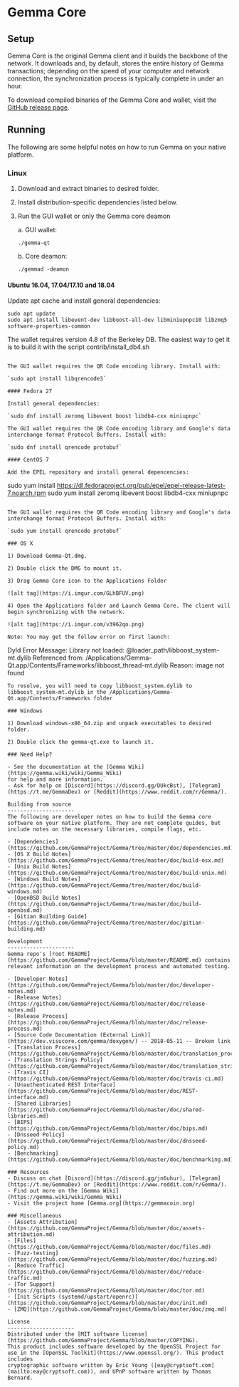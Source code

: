 Gemma Core
==============

Setup
---------------------
Gemma Core is the original Gemma client and it builds the backbone of the network. It downloads and, by default, stores the entire history of Gemma transactions; depending on the speed of your computer and network connection, the synchronization process is typically complete in under an hour.

To download compiled binaries of the Gemma Core and wallet, visit the [GitHub release page](https://github.com/GemmaProject/Gemma/releases).

Running
---------------------
The following are some helpful notes on how to run Gemma on your native platform.

### Linux

1) Download and extract binaries to desired folder.

2) Install distribution-specific dependencies listed below.

3) Run the GUI wallet or only the Gemma core deamon

   a. GUI wallet:

   `./gemma-qt`

   b. Core deamon:

   `./gemmad -deamon`

#### Ubuntu 16.04, 17.04/17.10 and 18.04

Update apt cache and install general dependencies:

```
sudo apt update
sudo apt install libevent-dev libboost-all-dev libminiupnpc10 libzmq5 software-properties-common
```

The wallet requires version 4.8 of the Berkeley DB. The easiest way to get it is to build it with the script contrib/install_db4.sh


```

The GUI wallet requires the QR Code encoding library. Install with:

`sudo apt install libqrencode3`

#### Fedora 27

Install general dependencies:

`sudo dnf install zeromq libevent boost libdb4-cxx miniupnpc`

The GUI wallet requires the QR Code encoding library and Google's data interchange format Protocol Buffers. Install with:

`sudo dnf install qrencode protobuf`

#### CentOS 7

Add the EPEL repository and install general depencencies:

```
sudo yum install https://dl.fedoraproject.org/pub/epel/epel-release-latest-7.noarch.rpm
sudo yum install zeromq libevent boost libdb4-cxx miniupnpc
```

The GUI wallet requires the QR Code encoding library and Google's data interchange format Protocol Buffers. Install with:

`sudo yum install qrencode protobuf`

### OS X

1) Download Gemma-Qt.dmg.

2) Double click the DMG to mount it.

3) Drag Gemma Core icon to the Applications Folder

![alt tag](https://i.imgur.com/GLhBFUV.png)

4) Open the Applications folder and Launch Gemma Core. The client will begin synchronizing with the network.

![alt tag](https://i.imgur.com/v3962qo.png)

Note: You may get the follow error on first launch:
```
Dyld Error Message:
  Library not loaded: @loader_path/libboost_system-mt.dylib
  Referenced from: /Applications/Gemma-Qt.app/Contents/Frameworks/libboost_thread-mt.dylib
  Reason: image not found
```
To resolve, you will need to copy libboost_system.dylib to libboost_system-mt.dylib in the /Applications/Gemma-Qt.app/Contents/Frameworks folder

### Windows

1) Download windows-x86_64.zip and unpack executables to desired folder.

2) Double click the gemma-qt.exe to launch it.

### Need Help?

- See the documentation at the [Gemma Wiki](https://gemma.wiki/wiki/Gemma_Wiki)
for help and more information.
- Ask for help on [Discord](https://discord.gg/DUkcBst), [Telegram](https://t.me/GemmaDev) or [Reddit](https://www.reddit.com/r/Gemma/).

Building from source
---------------------
The following are developer notes on how to build the Gemma core software on your native platform. They are not complete guides, but include notes on the necessary libraries, compile flags, etc.

- [Dependencies](https://github.com/GemmaProject/Gemma/tree/master/doc/dependencies.md)
- [OS X Build Notes](https://github.com/GemmaProject/Gemma/tree/master/doc/build-osx.md)
- [Unix Build Notes](https://github.com/GemmaProject/Gemma/tree/master/doc/build-unix.md)
- [Windows Build Notes](https://github.com/GemmaProject/Gemma/tree/master/doc/build-windows.md)
- [OpenBSD Build Notes](https://github.com/GemmaProject/Gemma/tree/master/doc/build-openbsd.md)
- [Gitian Building Guide](https://github.com/GemmaProject/Gemma/tree/master/doc/gitian-building.md)

Development
---------------------
Gemma repo's [root README](https://github.com/GemmaProject/Gemma/blob/master/README.md) contains relevant information on the development process and automated testing.

- [Developer Notes](https://github.com/GemmaProject/Gemma/blob/master/doc/developer-notes.md)
- [Release Notes](https://github.com/GemmaProject/Gemma/blob/master/doc/release-notes.md)
- [Release Process](https://github.com/GemmaProject/Gemma/blob/master/doc/release-process.md)
- [Source Code Documentation (External Link)](https://dev.visucore.com/gemma/doxygen/) -- 2018-05-11 -- Broken link
- [Translation Process](https://github.com/GemmaProject/Gemma/blob/master/doc/translation_process.md)
- [Translation Strings Policy](https://github.com/GemmaProject/Gemma/blob/master/doc/translation_strings_policy.md)
- [Travis CI](https://github.com/GemmaProject/Gemma/blob/master/doc/travis-ci.md)
- [Unauthenticated REST Interface](https://github.com/GemmaProject/Gemma/blob/master/doc/REST-interface.md)
- [Shared Libraries](https://github.com/GemmaProject/Gemma/blob/master/doc/shared-libraries.md)
- [BIPS](https://github.com/GemmaProject/Gemma/blob/master/doc/bips.md)
- [Dnsseed Policy](https://github.com/GemmaProject/Gemma/blob/master/doc/dnsseed-policy.md)
- [Benchmarking](https://github.com/GemmaProject/Gemma/blob/master/doc/benchmarking.md)

### Resources
- Discuss on chat [Discord](https://discord.gg/jn6uhur), [Telegram](https://t.me/GemmaDev) or [Reddit](https://www.reddit.com/r/Gemma/).
- Find out more on the [Gemma Wiki](https://gemma.wiki/wiki/Gemma_Wiki)
- Visit the project home [Gemma.org](https://gemmacoin.org)

### Miscellaneous
- [Assets Attribution](https://github.com/GemmaProject/Gemma/blob/master/doc/assets-attribution.md)
- [Files](https://github.com/GemmaProject/Gemma/blob/master/doc/files.md)
- [Fuzz-testing](https://github.com/GemmaProject/Gemma/blob/master/doc/fuzzing.md)
- [Reduce Traffic](https://github.com/GemmaProject/Gemma/blob/master/doc/reduce-traffic.md)
- [Tor Support](https://github.com/GemmaProject/Gemma/blob/master/doc/tor.md)
- [Init Scripts (systemd/upstart/openrc)](https://github.com/GemmaProject/Gemma/blob/master/doc/init.md)
- [ZMQ](https://github.com/GemmaProject/Gemma/blob/master/doc/zmq.md)

License
---------------------
Distributed under the [MIT software license](https://github.com/GemmaProject/Gemma/blob/master/COPYING).
This product includes software developed by the OpenSSL Project for use in the [OpenSSL Toolkit](https://www.openssl.org/). This product includes
cryptographic software written by Eric Young ([eay@cryptsoft.com](mailto:eay@cryptsoft.com)), and UPnP software written by Thomas Bernard.
